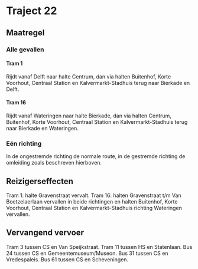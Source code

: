 # Traject 22
## Maatregel
### Alle gevallen

#### Tram 1
Rijdt vanaf Delft naar halte Centrum, dan via halten Buitenhof, Korte Voorhout, Centraal Station en Kalvermarkt-Stadhuis terug naar Bierkade en Delft.

#### Tram 16
Rijdt vanaf Wateringen naar halte Bierkade, dan via halten Centrum, Buitenhof, Korte Voorhout, Centraal Station en Kalvermarkt-Stadhuis terug naar Bierkade en Wateringen.

### Eén richting
In de ongestremde richting de normale route, in de gestremde richting de omleiding zoals beschreven hierboven.

## Reizigerseffecten
Tram 1: halte Gravenstraat vervalt.
Tram 16: halten Gravenstraat t/m Van Boetzelaerlaan vervallen in beide  richtingen en halten Buitenhof, Korte Voorhout, Centraal Station en Kalvermarkt-Stadhuis richting Wateringen vervallen. 

## Vervangend vervoer
Tram 3 tussen CS en Van Speijkstraat.
Tram 11 tussen HS en Statenlaan.
Bus 24 tussen CS en Gemeentemuseum/Museon.
Bus 31 tussen CS en Vredespaleis.
Bus 61 tussen CS en Scheveningen.
